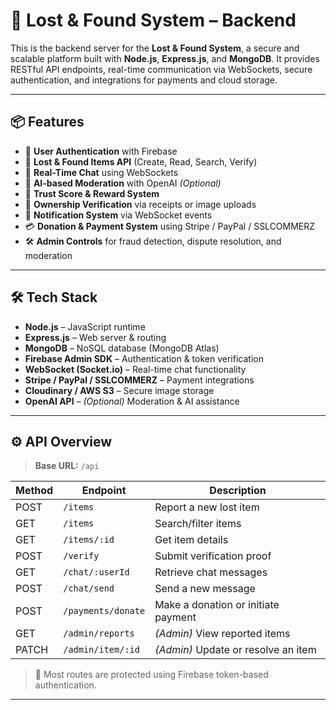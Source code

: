# 🧳 Lost & Found System – Backend

This is the backend server for the **Lost & Found System**, a secure and scalable platform built with **Node.js**, **Express.js**, and **MongoDB**. It provides RESTful API endpoints, real-time communication via WebSockets, secure authentication, and integrations for payments and cloud storage.

---

## 📦 Features

- 🔐 **User Authentication** with Firebase
- 🧾 **Lost & Found Items API** (Create, Read, Search, Verify)
- 💬 **Real-Time Chat** using WebSockets
- 🧠 **AI-based Moderation** with OpenAI *(Optional)*
- 🏅 **Trust Score & Reward System**
- 📄 **Ownership Verification** via receipts or image uploads
- 📢 **Notification System** via WebSocket events
- 💳 **Donation & Payment System** using Stripe / PayPal / SSLCOMMERZ
- 🛠 **Admin Controls** for fraud detection, dispute resolution, and moderation

---

## 🛠️ Tech Stack

- **Node.js** – JavaScript runtime
- **Express.js** – Web server & routing
- **MongoDB** – NoSQL database (MongoDB Atlas)
- **Firebase Admin SDK** – Authentication & token verification
- **WebSocket (Socket.io)** – Real-time chat functionality
- **Stripe / PayPal / SSLCOMMERZ** – Payment integrations
- **Cloudinary / AWS S3** – Secure image storage
- **OpenAI API** – *(Optional)* Moderation & AI assistance

---

## ⚙️ API Overview

> **Base URL:** `/api`

| Method | Endpoint               | Description                             |
|--------|------------------------|-----------------------------------------|
| POST   | `/items`               | Report a new lost item                  |
| GET    | `/items`               | Search/filter items                     |
| GET    | `/items/:id`           | Get item details                        |
| POST   | `/verify`              | Submit verification proof               |
| GET    | `/chat/:userId`        | Retrieve chat messages                  |
| POST   | `/chat/send`           | Send a new message                      |
| POST   | `/payments/donate`     | Make a donation or initiate payment     |
| GET    | `/admin/reports`       | *(Admin)* View reported items           |
| PATCH  | `/admin/item/:id`      | *(Admin)* Update or resolve an item     |

> 🔐 Most routes are protected using Firebase token-based authentication.

---


